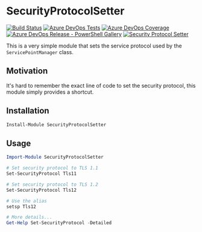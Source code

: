 # SecurityProtocolSetter

[![Build Status](https://dev.azure.com/azuredevops-powershell/security-protocol-setter-powershell/_apis/build/status/security-protocol-setter-powershell-ci)](https://dev.azure.com/azuredevops-powershell/security-protocol-setter-powershell/_build/latest?definitionId=2)
[![Azure DevOps Tests](https://img.shields.io/azure-devops/tests/azuredevops-powershell/security-protocol-setter-powershell/2.svg
)](https://dev.azure.com/azuredevops-powershell/security-protocol-setter-powershell/_build/latest?definitionId=2)
[![Azure DevOps Coverage](https://img.shields.io/azure-devops/coverage/azuredevops-powershell/security-protocol-setter-powershell/2.svg
)](https://dev.azure.com/azuredevops-powershell/security-protocol-setter-powershell/_build/latest?definitionId=2)
[![Azure DevOps Release - PowerShell Gallery](https://vsrm.dev.azure.com/azuredevops-powershell/_apis/public/Release/badge/ef9d2cde-2e58-47fa-9089-fcc3e9b3e902/1/1)](https://dev.azure.com/azuredevops-powershell/security-protocol-setter-powershell/_release/)
[![Security Protocol Setter](https://img.shields.io/powershellgallery/v/SecurityProtocolSetter.svg)](https://www.powershellgallery.com/packages/SecurityProtocolSetter)

This is a very simple module that sets the service protocol used by the `ServicePointManager` class.

## Motivation

It's hard to remember the exact line of code to set the security protocol, this module simply provides a shortcut.

## Installation

```powershell
Install-Module SecurityProtocolSetter
```

## Usage

```powershell
Import-Module SecurityProtocolSetter

# Set security protocol to TLS 1.1
Set-SecurityProtocol Tls11

# Set security protocol to TLS 1.2
Set-SecurityProtocol Tls12

# Use the alias
setsp Tls12

# More details...
Get-Help Set-SecurityProtocol -Detailed
```
